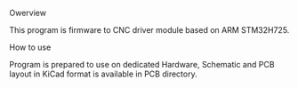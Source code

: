 Owerview

This program is firmware to CNC driver module based on ARM STM32H725. 

How to use

Program is prepared to use on dedicated Hardware, Schematic and PCB layout in KiCad format is available in PCB directory.
